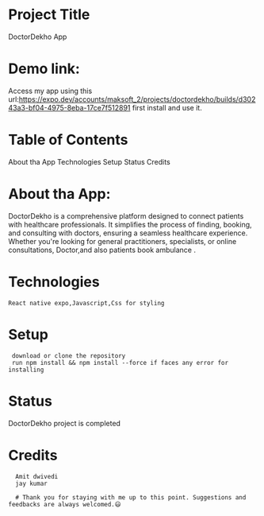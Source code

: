 # Project Title
 DoctorDekho App 
# Demo link:
Access my app using this url:https://expo.dev/accounts/maksoft_2/projects/doctordekho/builds/d30243a3-bf04-4975-8eba-17ce7f512891 first install and use it.
# Table of Contents
  About tha App
  Technologies
  Setup
  Status
  Credits

  # About tha App: 
  DoctorDekho is a comprehensive platform designed to connect patients with healthcare professionals. It simplifies the process of finding, booking, and consulting with doctors, ensuring a seamless healthcare experience. Whether you're looking for general practitioners, specialists, or online consultations, 
  Doctor,and also patients book ambulance .
  # Technologies
    React native expo,Javascript,Css for styling
   # Setup 
     download or clone the repository
     run npm install && npm install --force if faces any error for installing 
   # Status
   DoctorDekho project is completed

   #   Credits
      Amit dwivedi
      jay kumar

      # Thank you for staying with me up to this point. Suggestions and feedbacks are always welcomed.😃
